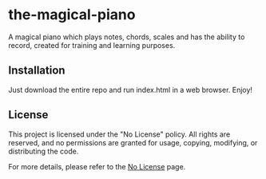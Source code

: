 # the-magical-piano
A magical piano which plays notes, chords, scales and has the ability to record, created for training and learning purposes.

## Installation

Just download the entire repo and run index.html in a web browser.
Enjoy!

## License

This project is licensed under the "No License" policy. All rights are reserved, and no permissions are granted for usage, copying, modifying, or distributing the code.

For more details, please refer to the [No License](https://choosealicense.com/no-permission/) page.
